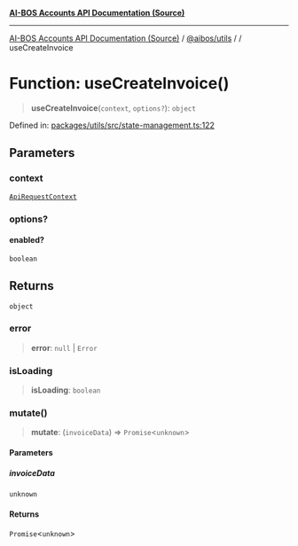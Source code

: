 [**AI-BOS Accounts API Documentation (Source)**](../../../README.md)

***

[AI-BOS Accounts API Documentation (Source)](../../../README.md) / [@aibos/utils](../README.md) / [](../README.md) / useCreateInvoice

# Function: useCreateInvoice()

> **useCreateInvoice**(`context`, `options?`): `object`

Defined in: [packages/utils/src/state-management.ts:122](https://github.com/pohlai88/accounts/blob/48103fb36d28b2b9bfb33472b6de2f719773cde9/packages/utils/src/state-management.ts#L122)

## Parameters

### context

[`ApiRequestContext`](../interfaces/ApiRequestContext.md)

### options?

#### enabled?

`boolean`

## Returns

`object`

### error

> **error**: `null` \| `Error`

### isLoading

> **isLoading**: `boolean`

### mutate()

> **mutate**: (`invoiceData`) => `Promise`\<`unknown`\>

#### Parameters

##### invoiceData

`unknown`

#### Returns

`Promise`\<`unknown`\>
